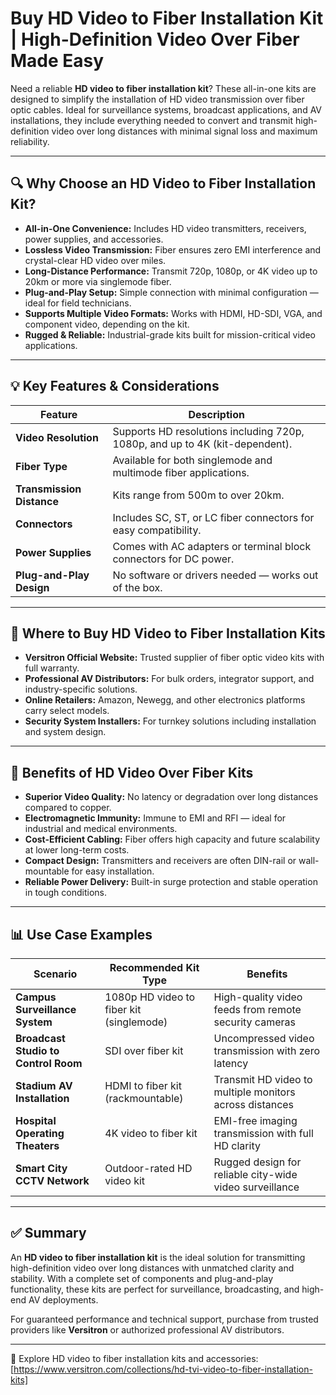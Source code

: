 # Buy HD Video to Fiber Installation Kit | High-Definition Video Over Fiber Made Easy

Need a reliable **HD video to fiber installation kit**? These all-in-one kits are designed to simplify the installation of HD video transmission over fiber optic cables. Ideal for surveillance systems, broadcast applications, and AV installations, they include everything needed to convert and transmit high-definition video over long distances with minimal signal loss and maximum reliability.

---

## 🔍 Why Choose an HD Video to Fiber Installation Kit?

- **All-in-One Convenience:** Includes HD video transmitters, receivers, power supplies, and accessories.
- **Lossless Video Transmission:** Fiber ensures zero EMI interference and crystal-clear HD video over miles.
- **Long-Distance Performance:** Transmit 720p, 1080p, or 4K video up to 20km or more via singlemode fiber.
- **Plug-and-Play Setup:** Simple connection with minimal configuration — ideal for field technicians.
- **Supports Multiple Video Formats:** Works with HDMI, HD-SDI, VGA, and component video, depending on the kit.
- **Rugged & Reliable:** Industrial-grade kits built for mission-critical video applications.

---

## 💡 Key Features & Considerations

| Feature                        | Description                                                                 |
|-------------------------------|-----------------------------------------------------------------------------|
| **Video Resolution**          | Supports HD resolutions including 720p, 1080p, and up to 4K (kit-dependent). |
| **Fiber Type**                | Available for both singlemode and multimode fiber applications.             |
| **Transmission Distance**     | Kits range from 500m to over 20km.                                          |
| **Connectors**                | Includes SC, ST, or LC fiber connectors for easy compatibility.             |
| **Power Supplies**            | Comes with AC adapters or terminal block connectors for DC power.           |
| **Plug-and-Play Design**      | No software or drivers needed — works out of the box.                       |

---

## 🛒 Where to Buy HD Video to Fiber Installation Kits

- **Versitron Official Website:** Trusted supplier of fiber optic video kits with full warranty.
- **Professional AV Distributors:** For bulk orders, integrator support, and industry-specific solutions.
- **Online Retailers:** Amazon, Newegg, and other electronics platforms carry select models.
- **Security System Installers:** For turnkey solutions including installation and system design.

---

## 🔧 Benefits of HD Video Over Fiber Kits

- **Superior Video Quality:** No latency or degradation over long distances compared to copper.
- **Electromagnetic Immunity:** Immune to EMI and RFI — ideal for industrial and medical environments.
- **Cost-Efficient Cabling:** Fiber offers high capacity and future scalability at lower long-term costs.
- **Compact Design:** Transmitters and receivers are often DIN-rail or wall-mountable for easy installation.
- **Reliable Power Delivery:** Built-in surge protection and stable operation in tough conditions.

---

## 📊 Use Case Examples

| Scenario                        | Recommended Kit Type                     | Benefits                                                  |
|--------------------------------|------------------------------------------|-----------------------------------------------------------|
| **Campus Surveillance System**  | 1080p HD video to fiber kit (singlemode) | High-quality video feeds from remote security cameras     |
| **Broadcast Studio to Control Room** | SDI over fiber kit                     | Uncompressed video transmission with zero latency         |
| **Stadium AV Installation**     | HDMI to fiber kit (rackmountable)        | Transmit HD video to multiple monitors across distances   |
| **Hospital Operating Theaters** | 4K video to fiber kit                    | EMI-free imaging transmission with full HD clarity        |
| **Smart City CCTV Network**     | Outdoor-rated HD video kit               | Rugged design for reliable city-wide video surveillance   |

---

## ✅ Summary

An **HD video to fiber installation kit** is the ideal solution for transmitting high-definition video over long distances with unmatched clarity and stability. With a complete set of components and plug-and-play functionality, these kits are perfect for surveillance, broadcasting, and high-end AV deployments.

For guaranteed performance and technical support, purchase from trusted providers like **Versitron** or authorized professional AV distributors.

---

🔗 Explore HD video to fiber installation kits and accessories:  
[https://www.versitron.com/collections/hd-tvi-video-to-fiber-installation-kits]
